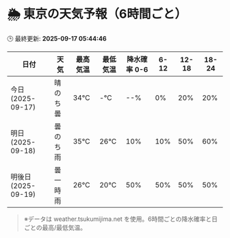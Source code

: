 # 🌦️ 東京の天気予報（6時間ごと）

🕒 最終更新: **2025-09-17 05:44:46**

| 日付 | 天気 | 最高気温 | 最低気温 | 降水確率 0-6 | 6-12 | 12-18 | 18-24 |
|------|------|----------|----------|------------|------|------|------|
| 今日 (2025-09-17) | 晴のち曇 | 34℃ | -℃ | --% | 0% | 20% | 20% |
| 明日 (2025-09-18) | 曇のち雨 | 35℃ | 26℃ | 10% | 10% | 50% | 60% |
| 明後日 (2025-09-19) | 曇一時雨 | 26℃ | 20℃ | 50% | 50% | 50% | 50% |

> ※データは weather.tsukumijima.net を使用。6時間ごとの降水確率と日ごとの最高/最低気温。